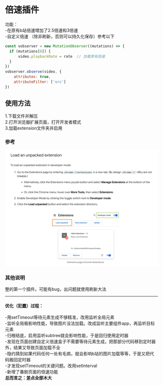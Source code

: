 # 倍速插件
功能：  
-在原有b站倍速增加了2.5倍速和3倍速  
-自定义倍速 （除非刷新，否则可以持久化保存）参考以下
```javascript
const vobserver = new MutationObserver((mutations) => {
  if (mutations[0]) {
      video.playbackRate = rate  // 加载原有倍速
  }
})
vobserver.observe(video, {
    attributes: true,
    attributeFilter: ['src']
})
```
## 使用方法  
1.下载文件并解压  
2.打开浏览器扩展页面，打开开发者模式  
3.加载extension文件夹并启用  
### 参考  
![chrome使用方法](loadExtension.png "使用方法")
### 其他说明  
整的第一个插件。可能有bug，出问题就使用刷新大法  

---

#### 优化（犯蠢）过程：  
-用setTimeout等待元素生成不够精准，改用监听全局元素  
-监听全局极影响性能，导致图片没法加载。改成监听主要组件app，再监听目标元素  
-归根结底，启用监听subtree就会影响性能，于是回归使用定时器  
-发现在页面创建自定义倍速盒子不需要等待元素生成，把那部分代码移到定时器外，结果又导致页面加载不全  
-隐约猜到如果代码任何一处有毛病，就会影响b站的图片加载等等，于是又把代码搬回定时器  
-才发现setTimeout的关键问题。改用setInterval  
-新增了番剧页面的倍速功能  
**总而言之：差点全部木大**

